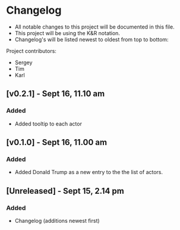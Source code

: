 # Changelog
- All notable changes to this project will be documented in this file.
- This project will be using the K&R notation.
- Changelog's will be listed newest to oldest from top to bottom:

Project contributors:
- Sergey
- Tim
- Karl

## [v0.2.1] - Sept 16, 11.10 am
### Added
- Added tooltip to each actor

## [v0.1.0] - Sept 16, 11.00 am
### Added
- Added Donald Trump as a new entry to the the list of actors.

## [Unreleased] - Sept 15, 2.14 pm
### Added
- Changelog (additions newest first)
